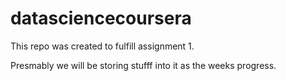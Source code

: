 datasciencecoursera
===================

This repo was created to fulfill assignment 1. 

Presmably we will be storing stufff into it as the weeks progress.

